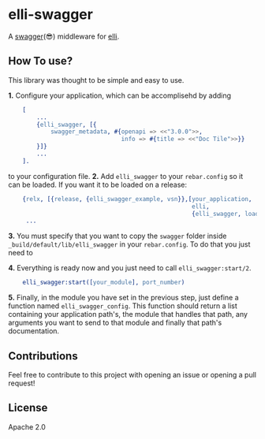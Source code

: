 elli-swagger
=====

A [swagger](https://swagger.io/)(😎) middleware for [elli](https://github.com/elli-lib/elli).

How To use?
---
This library was thought to be simple and easy to use.

**1.** Configure your application, which can be accomplisehd by adding

```erl
    [
        ...
        {elli_swagger, [{
            swagger_metadata, #{openapi => <<"3.0.0">>,
                                info => #{title => <<"Doc Tile">>}}
        }]}
        ...
    ].
```
to your configuration file.
**2.** Add `elli_swagger` to your `rebar.config` so it can be loaded. If you want it to be loaded on a release:
```erl
    {relx, [{release, {elli_swagger_example, vsn}},[your_application,
                                                    elli,
                                                    {elli_swagger, load}]]}
     ...
```
**3.** You must specify that you want to copy the `swagger` folder inside `_build/default/lib/elli_swagger` in your `rebar.config`. To do that you just need to 


**4.** Everything is ready now and you just need to call `elli_swagger:start/2`.
```erl
    elli_swagger:start([your_module], port_number)
```

**5.** Finally, in the module you have set in the previous step, just define a function named `elli_swagger_config`. This function should return a list containing your application path's, the module that handles that path, any arguments you want to send to that module and finally that path's documentation.

Contributions
---
Feel free to contribute to this project with opening an issue or opening a pull request!

License
---
Apache 2.0
